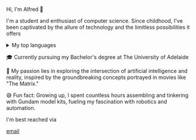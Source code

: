 Hi, I'm Alfred 👋

I'm a student and enthusiast of computer science. Since childhood, I've been captivated by the allure of technology and the limitless possibilities it offers

<details>
<summary>My top languages</summary>

| Rank | Languages |
|-----:|-----------|
|     1| Python|
|     2| SQL   |
|     3| C++   |

</details>

🎓 Currently pursuing my Bachelor's degree at The University of Adelaide

🔭 My passion lies in exploring the intersection of artificial intelligence and reality, inspired by the groundbreaking concepts portrayed in movies like "The Matrix."

😅 Fun fact: Growing up, I spent countless hours assembling and tinkering with Gundam model kits, fueling my fascination with robotics and automation.

I'm best reached via <p><a href="mailto:khangduy0340@gmail.com">email</a></p>
